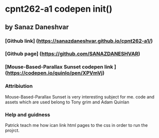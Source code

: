 # cpnt262-a1 codepen init()
## by Sanaz Daneshvar
### [Github link] (https://sanazdaneshvar.github.io/cpnt262-a1/)
### [Github page] (https://github.com/SANAZDANESHVAR)
### [Mouse-Based-Parallax Sunset codepen link ] (https://codepen.io/quinlo/pen/XPVmVj)
   
### Attribiution
Mouse-Based-Parallax Sunset is very interesting subject for me.
code and assets which  are used belong to  Tony grim and Adam Quinlan 


### Help and guidness
 Patrick teach me how ican link html pages to  the css in order to run  the projrct.
